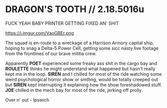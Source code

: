 # DRAGON'S TOOTH // 2.18.5016u
FUCK YEAH BABY PRINTER GETTING FIXED AN' SHIT

https://i.imgur.com/VaoGBEr.png

The squad is en-route to a wreckage of a Harrison Armory capital ship, hoping to snag a Delta-5 Power Cell, getting some sicc nasty live footage from the frontlines of our brave militia crew.

Apparently **POET** experienced some freaky ass shit in the cargo bay and **ROULETTE** *thinks* he might understand what happened but hasn't really kept me in the loop.
**SIREN** and I chilled for most of the ride watching some weird psychological horror show or smthng, would be totally creeped out but **SIREN** kept interrupting it explaining how the show foreshadowed stuff.
**JOE** chilled in the mech bay for most of the ride, jerking off prolly.

Over n' out - Ipswich
